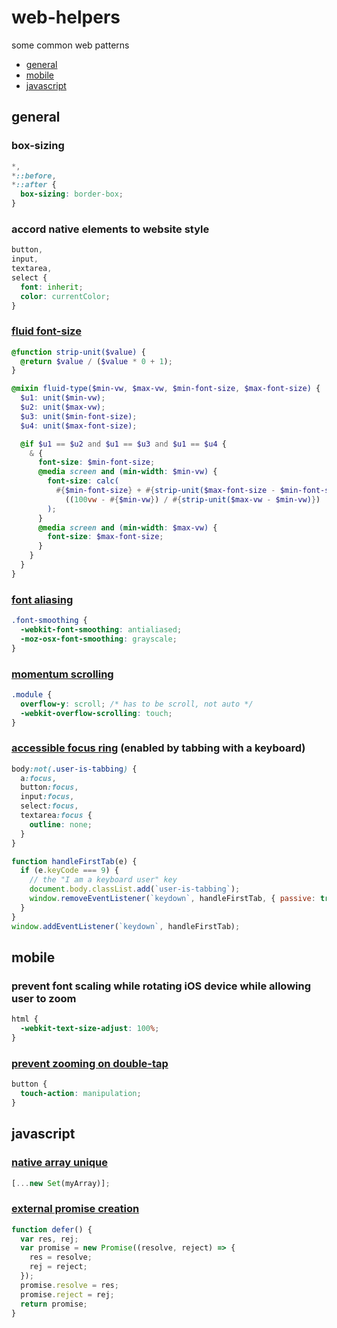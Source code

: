 # web-helpers

some common web patterns

<!-- START doctoc generated TOC please keep comment here to allow auto update -->
<!-- DON'T EDIT THIS SECTION, INSTEAD RE-RUN doctoc TO UPDATE -->

- [general](#general)
- [mobile](#mobile)
- [javascript](#javascript)

<!-- END doctoc generated TOC please keep comment here to allow auto update -->

## general

### box-sizing

```css
*,
*::before,
*::after {
  box-sizing: border-box;
}
```

### accord native elements to website style

```css
button,
input,
textarea,
select {
  font: inherit;
  color: currentColor;
}
```

### [fluid font-size](https://css-tricks.com/snippets/css/fluid-typography/)

```scss
@function strip-unit($value) {
  @return $value / ($value * 0 + 1);
}

@mixin fluid-type($min-vw, $max-vw, $min-font-size, $max-font-size) {
  $u1: unit($min-vw);
  $u2: unit($max-vw);
  $u3: unit($min-font-size);
  $u4: unit($max-font-size);

  @if $u1 == $u2 and $u1 == $u3 and $u1 == $u4 {
    & {
      font-size: $min-font-size;
      @media screen and (min-width: $min-vw) {
        font-size: calc(
          #{$min-font-size} + #{strip-unit($max-font-size - $min-font-size)} *
            ((100vw - #{$min-vw}) / #{strip-unit($max-vw - $min-vw)})
        );
      }
      @media screen and (min-width: $max-vw) {
        font-size: $max-font-size;
      }
    }
  }
}
```

### [font aliasing](https://stackoverflow.com/questions/11459746/webfont-smoothing-and-antialiasing-in-firefox-and-opera#17927764)

```css
.font-smoothing {
  -webkit-font-smoothing: antialiased;
  -moz-osx-font-smoothing: grayscale;
}
```

### [momentum scrolling](https://css-tricks.com/snippets/css/momentum-scrolling-on-ios-overflow-elements/)

```css
.module {
  overflow-y: scroll; /* has to be scroll, not auto */
  -webkit-overflow-scrolling: touch;
}
```

### [accessible focus ring](https://hackernoon.com/removing-that-ugly-focus-ring-and-keeping-it-too-6c8727fefcd2) (enabled by tabbing with a keyboard)

```scss
body:not(.user-is-tabbing) {
  a:focus,
  button:focus,
  input:focus,
  select:focus,
  textarea:focus {
    outline: none;
  }
}
```

```js
function handleFirstTab(e) {
  if (e.keyCode === 9) {
    // the "I am a keyboard user" key
    document.body.classList.add(`user-is-tabbing`);
    window.removeEventListener(`keydown`, handleFirstTab, { passive: true });
  }
}
window.addEventListener(`keydown`, handleFirstTab);
```

## mobile

### prevent font scaling while rotating iOS device while allowing user to zoom

```css
html {
  -webkit-text-size-adjust: 100%;
}
```

### [prevent zooming on double-tap](https://stackoverflow.com/questions/46167604/iphone-html-disable-double-tap-to-zoom)

```css
button {
  touch-action: manipulation;
}
```

## javascript

### [native array unique](https://stackoverflow.com/questions/1960473/get-all-unique-values-in-a-javascript-array-remove-duplicates#14438954)

```js
[...new Set(myArray)];
```

### [external promise creation](http://lea.verou.me/2016/12/resolve-promises-externally-with-this-one-weird-trick/)

```js
function defer() {
  var res, rej;
  var promise = new Promise((resolve, reject) => {
    res = resolve;
    rej = reject;
  });
  promise.resolve = res;
  promise.reject = rej;
  return promise;
}
```
